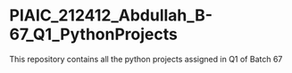 # PIAIC_212412_Abdullah_B-67_Q1_PythonProjects
 This repository contains all the python projects assigned in Q1 of Batch 67
